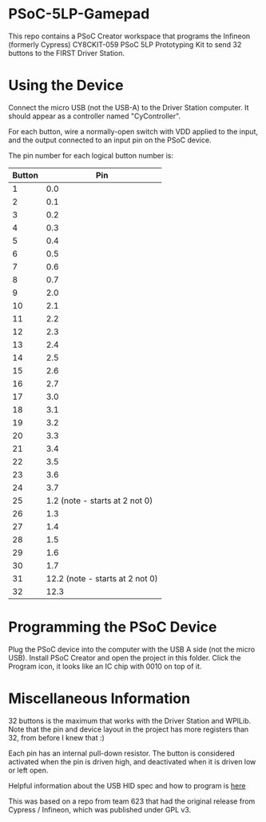 # PSoC-5LP-Gamepad

This repo contains a PSoC Creator workspace that programs the Infineon (formerly Cypress) CY8CKIT-059 PSoC 5LP Prototyping Kit to send 32 buttons to the FIRST Driver Station.

# Using the Device

Connect the micro USB (not the USB-A) to the Driver Station computer. It should appear as a controller named "CyController".

For each button, wire a normally-open switch with VDD applied to the input, and the output connected to an input pin on the PSoC device. 

The pin number for each logical button number is:

Button | Pin
--- | ---
1 | 0.0
2 | 0.1
3 | 0.2
4 | 0.3
5 | 0.4
6 | 0.5
7 | 0.6
8 | 0.7
9 | 2.0
10 | 2.1
11 | 2.2
12 | 2.3
13 | 2.4
14 | 2.5
15 | 2.6
16 | 2.7
17 | 3.0
18 | 3.1
19 | 3.2
20 | 3.3
21 | 3.4
22 | 3.5
23 | 3.6
24 | 3.7
25 | 1.2 (note - starts at 2 not 0)
26 | 1.3
27 | 1.4
28 | 1.5
29 | 1.6
30 | 1.7
31 | 12.2 (note - starts at 2 not 0)
32 | 12.3


# Programming the PSoC Device

Plug the PSoC device into the computer with the USB A side (not the micro USB). Install PSoC Creator and open the project in this folder. Click the Program icon, it looks like an IC chip with 0010 on top of it.

# Miscellaneous Information

32 buttons is the maximum that works with the Driver Station and WPILib. Note that the pin and device layout in the project has more registers than 32, from before I knew that :)

Each pin has an internal pull-down resistor. The button is considered activated when the pin is driven high, and deactivated when it is driven low or left open.

Helpful information about the USB HID spec and how to program is [here](https://www.infineon.com/dgdl/Infineon-AN57473_USB_HID_Basics_with_PSoC_3_and_PSoC_5LP-ApplicationNotes-v12_00-EN.pdf?fileId=8ac78c8c7cdc391c017d072d9ba7525f)

This was based on a repo from team 623 that had the original release from Cypress / Infineon, which was published under GPL v3.